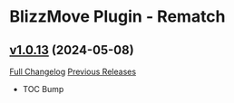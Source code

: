 # BlizzMove Plugin - Rematch

## [v1.0.13](https://github.com/NumyAddon/BlizzMovePlugin_Rematch/tree/v1.0.13) (2024-05-08)
[Full Changelog](https://github.com/NumyAddon/BlizzMovePlugin_Rematch/compare/v1.0.12...v1.0.13) [Previous Releases](https://github.com/NumyAddon/BlizzMovePlugin_Rematch/releases)

- TOC Bump  
